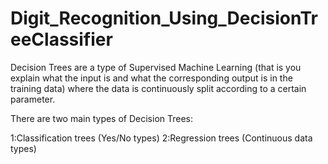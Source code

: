 # Digit_Recognition_Using_DecisionTreeClassifier

Decision Trees are a type of Supervised Machine Learning (that is you explain what the input is and what the corresponding output is in the training data) where the data is continuously split according to a certain parameter. 

There are two main types of Decision Trees:

1:Classification trees (Yes/No types)
2:Regression trees (Continuous data types)

